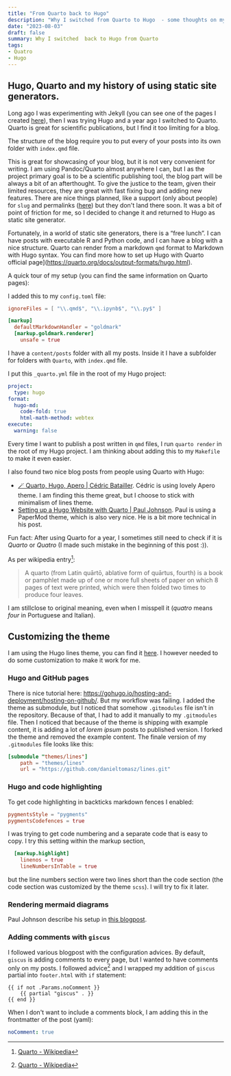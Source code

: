 ```yaml
---
title: "From Quarto back to Hugo"
description: "Why I switched from Quarto to Hugo  - some thoughts on my blogging setup"
date: "2023-08-03"
draft: false
summary: Why I switched  back to Hugo from Quarto
tags:
- Quatro
- Hugo
---
```






## Hugo, Quarto and my history of using static site generators.

Long ago I was experimenting with Jekyll (you can see one of the pages I created [here](https://brainhackwarsaw2017.github.io/)), then I was trying Hugo and a year ago I switched to Quarto.
Quarto is great for scientific publications, but I find it too limiting for a blog.

The structure of the blog require you to put every of your posts into its own folder with `index.qmd` file.

This is great for showcasing of your blog, but it is not very convenient for writing.
I am using Pandoc/Quarto almost anywhere I can, but I as the project primary goal is to be a scientific publishing tool, 
the blog part will be always a bit of an afterthought. To give the justice to the team, given their limited resources, they are great with fast fixing bug and adding new features. There are nice things planned, like a support (only about people) for `slug` and permalinks ([here](https://github.com/quarto-dev/quarto-cli/issues/6422)) but they don't land there soon.
It was a bit of point of friction for me, so I decided to change it and returned to Hugo as static site generator.

Fortunately, in a world of static site generators, there is a “free lunch”.
I can have posts with executable R and Python code, and I can have a blog with a nice structure.
Quarto can render from a markdown `qmd` format to Markdown with Hugo syntax.
You can find more how to set up Hugo with Quarto official page](https://quarto.org/docs/output-formats/hugo.html).

A quick tour of my setup (you can find the same information on Quarto pages):

I added this to my `config.toml` file:

```toml
ignoreFiles = [ "\\.qmd$", "\\.ipynb$", "\\.py$" ]

[markup]
  defaultMarkdownHandler = "goldmark"
  [markup.goldmark.renderer]
    unsafe = true
``````

I have a `content/posts` folder with all my posts. Inside it I have a subfolder for folders with `Quarto`, with `index.qmd` file.

I put this `_quarto.yml` file in the root of my Hugo project:

```yaml
project:
  type: hugo
format:
  hugo-md:
    code-fold: true
    html-math-method: webtex
execute:
  warning: false
```

Every time I want to publish a post written in `qmd` files, I run `quarto render` in the root of my Hugo project.
I am thinking about adding this to my `Makefile` to make it even easier.

I also found two nice blog posts from people using Quarto with Hugo:

- [🪄 Quarto, Hugo, Apero | Cédric Batailler](https://cedricbatailler.me/blog/2022-apero/). Cédric is using lovely Apero theme. I am finding this theme great, but I choose to stick with  minimalism of lines theme.
- [Setting up a Hugo Website with Quarto | Paul Johnson](https://www.paulrjohnson.net/2022/09/setting-up-a-hugo-website-with-quarto/). Paul is using a PaperMod theme, which is also very nice. He is a bit more technical in his post.

Fun fact: After using Quarto for a year, I sometimes still need to check if it is _Quarto_ or _Quatro_ (I made such mistake in the beginning of this post :)).

As per wikipedia entry[^1]:

>A quarto (from Latin quārtō, ablative form of quārtus, fourth) is a book or pamphlet made up of one or more full sheets of paper on which 8 pages of text were printed, which were then folded two times to produce four leaves.

I am stillclose to original meaning, even when I misspell it (_quatro_ means _four_ in Portuguese and Italian).

[^1]: [Quarto - Wikipedia](https://en.wikipedia.org/wiki/Quarto)

## Customizing the theme

I am using the Hugo lines theme, you can find it [here](https://github.com/ronv/lines).
I however needed to do some customization to make it work for me.

### Hugo and GitHub pages

There is nice tutorial here: https://gohugo.io/hosting-and-deployment/hosting-on-github/.
But my workflow was failing.
I added the theme as submodule, but I noticed that somehow `.gitmodules` file isn't in the repository.
Because of that, I had to add it manually to my `.gitmodules` file.
Then I noticed that because of the theme is shipping with example content, it is adding a lot of _lorem ipsum_ posts to published version.
I forked the theme and removed the example content. The finale version of my `.gitmodules` file looks like this:

```toml
[submodule "themes/lines"]
    path = "themes/lines"
    url = "https://github.com/danieltomasz/lines.git"
```

### Hugo and code highlighting

To get code highlighting in backticks markdown fences I enabled:

```toml
pygmentsStyle = "pygments"
pygmentsCodefences = true
```

I was trying to get code numbering and a separate code that is easy to copy.
I try this setting within the markup section,

```toml
  [markup.highlight]
    linenos = true
    lineNumbersInTable = true
```

 but the line numbers section were two lines short than the code section (the code section was customized by the theme `scss`).
 I will try to fix it later.

### Rendering mermaid diagrams

Paul Johnson describe his setup in [ this blogpost](https://www.paulrjohnson.net/2022/09/rendering-mermaid-diagrams-on-a-hugo-website-using-quarto/).


### Adding comments with `giscus`

I followed various blogpost with the configuration advices.
By default, `giscus` is adding comments to every page, but I wanted to have comments only on my posts. 
I followed advice[^1] and  I wrapped my addition of `giscus` partial into `footer.html` with `if` statement:

```hugo
{{ if not .Params.noComment }}
    {{ partial "giscus" . }}
{{ end }}
```

When I don't want to include a comments block, I am adding this in the frontmatter of the post (yaml):

```yaml
noComment: true
```

[^1]: [How to disable comments in specific pages? - support - HUGO](https://discourse.gohugo.io/t/how-to-disable-comments-in-specific-pages/22177/2)